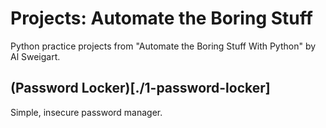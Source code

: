 # Projects: Automate the Boring Stuff
Python practice projects from "Automate the Boring Stuff With Python" by Al Sweigart.

## (Password Locker)[./1-password-locker]

Simple, insecure password manager.
